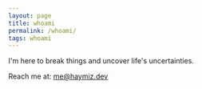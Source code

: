 ```yaml
---
layout: page
title: whoami
permalink: /whoami/
tags: whoami
---
```


I'm here to break things and uncover life's uncertainties.

Reach me at: me@haymiz.dev